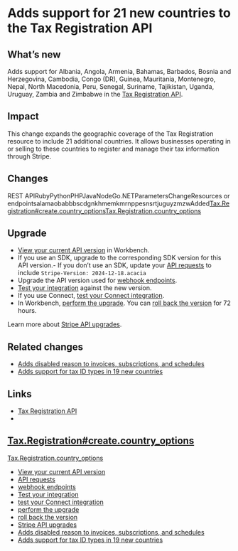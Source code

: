 # Adds support for 21 new countries to the Tax Registration API

## What’s new

Adds support for Albania, Angola, Armenia, Bahamas, Barbados, Bosnia and
Herzegovina, Cambodia, Congo (DR), Guinea, Mauritania, Montenegro, Nepal, North
Macedonia, Peru, Senegal, Suriname, Tajikistan, Uganda, Uruguay, Zambia and
Zimbabwe in the [Tax Registration
API](https://docs.stripe.com/api/tax/registrations).

## Impact

This change expands the geographic coverage of the Tax Registration resource to
include 21 additional countries. It allows businesses operating in or selling to
these countries to register and manage their tax information through Stripe.

## Changes

REST APIRubyPythonPHPJavaNodeGo.NETParametersChangeResources or
endpointsalamaobabbbscdgnkhmemkmrnppesnsrtjuguyzmzwAdded[Tax.Registration#create.country_options](https://docs.stripe.com/api/tax/registrations/create#tax_registration_create-country_options)[Tax.Registration.country_options](https://docs.stripe.com/api/tax/registrations/object#tax_registration_object-country_options)
## Upgrade

- [View your current API
version](https://docs.stripe.com/upgrades#view-your-api-version-and-the-latest-available-upgrade-in-workbench)
in Workbench.
- If you use an SDK, upgrade to the corresponding SDK version for this API
version.- If you don’t use an SDK, update your [API
requests](https://docs.stripe.com/api/versioning) to include `Stripe-Version:
2024-12-18.acacia`
- Upgrade the API version used for [webhook
endpoints](https://docs.stripe.com/webhooks/versioning).
- [Test your integration](https://docs.stripe.com/testing) against the new
version.
- If you use Connect, [test your Connect
integration](https://docs.stripe.com/connect/testing).
- In Workbench, [perform the
upgrade](https://docs.stripe.com/upgrades#perform-the-upgrade). You can [roll
back the version](https://docs.stripe.com/upgrades#roll-back-your-api-version)
for 72 hours.

Learn more about [Stripe API upgrades](https://docs.stripe.com/upgrades).

## Related changes

- [Adds disabled reason to invoices, subscriptions, and
schedules](https://docs.stripe.com/changelog/acacia/2024-12-18/add-disabled-reason)
- [Adds support for tax ID types in 19 new
countries](https://docs.stripe.com/changelog/acacia/2024-12-18/tax-ids-19-new-countries)

## Links

- [Tax Registration API](https://docs.stripe.com/api/tax/registrations)
-
[Tax.Registration#create.country_options](https://docs.stripe.com/api/tax/registrations/create#tax_registration_create-country_options)
-
[Tax.Registration.country_options](https://docs.stripe.com/api/tax/registrations/object#tax_registration_object-country_options)
- [View your current API
version](https://docs.stripe.com/upgrades#view-your-api-version-and-the-latest-available-upgrade-in-workbench)
- [API requests](https://docs.stripe.com/api/versioning)
- [webhook endpoints](https://docs.stripe.com/webhooks/versioning)
- [Test your integration](https://docs.stripe.com/testing)
- [test your Connect integration](https://docs.stripe.com/connect/testing)
- [perform the upgrade](https://docs.stripe.com/upgrades#perform-the-upgrade)
- [roll back the
version](https://docs.stripe.com/upgrades#roll-back-your-api-version)
- [Stripe API upgrades](https://docs.stripe.com/upgrades)
- [Adds disabled reason to invoices, subscriptions, and
schedules](https://docs.stripe.com/changelog/acacia/2024-12-18/add-disabled-reason)
- [Adds support for tax ID types in 19 new
countries](https://docs.stripe.com/changelog/acacia/2024-12-18/tax-ids-19-new-countries)